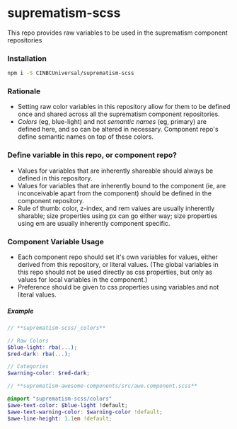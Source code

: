 # suprematism-scss
This repo provides raw variables to be used in the suprematism component repositories

### Installation
```bash
npm i -S CINBCUniversal/suprematism-scss
```

### Rationale

- Setting raw color variables in this repository allow for them to be
  defined once and shared across all the suprematism component repositories.
- _Colors_ (eg, blue-light) and not _semantic names_ (eg, primary) are defined
  here, and so can be altered in necessary. Component repo's define semantic
  names on top of these colors.


### Define variable in this repo, or component repo?

- Values for variables that are inherently shareable should always be
  defined in this repository.
- Values for variables that are inherently bound to the component
  (ie, are inconceivable apart from the component) should be defined in
  the component repository.
- Rule of thumb: color, z-index, and rem values are usually inherently
  sharable; size properties using px can go either way; size properties
  using em are usually inherently component specific.


### Component Variable Usage

- Each component repo should set it's own variables for values, either derived
  from this repository, or literal values. (The global variables in this repo
  should not be used directly as css properties, but only as values for local
  variables in the component.)
- Preference should be given to css properties using variables
  and not literal values.


##### Example
```scss
// **suprematism-scss/_colors**

// Raw Colors
$blue-light: rba(...);
$red-dark: rba(...);

// Categories
$warning-color: $red-dark;
```
```scss
// **suprematism-awesome-components/src/awe.component.scss**

@import "suprematism-scss/colors"
$awe-text-color: $blue-light !default;
$awe-text-warning-color: $warning-color !default;
$awe-line-height: 1.1em !default;
```
